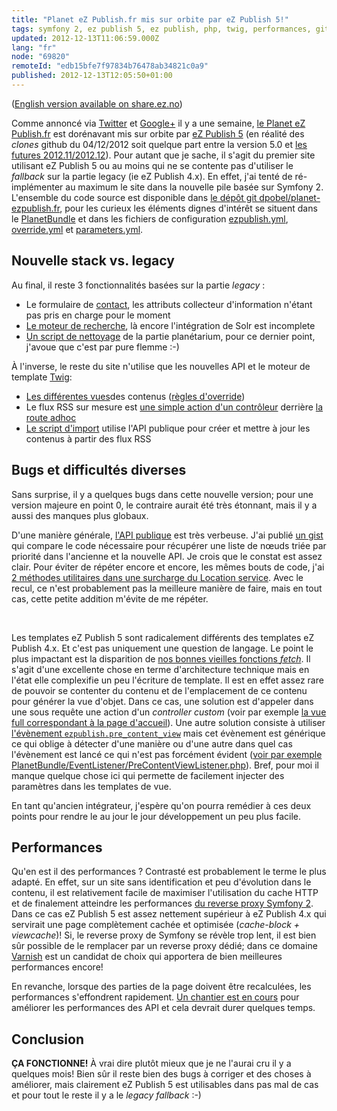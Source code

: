 ```yaml
---
title: "Planet eZ Publish.fr mis sur orbite par eZ Publish 5!"
tags: symfony 2, ez publish 5, ez publish, php, twig, performances, git
updated: 2012-12-13T11:06:59.000Z
lang: "fr"
node: "69820"
remoteId: "edb15bfe7f97834b76478ab34821c0a9"
published: 2012-12-13T12:05:50+01:00
---
```


([English version available on share.ez.no](http://share.ez.no/blogs/damien-pobel/planet-ez-publish.fr-orbited-by-ez-publish-5))


Comme annoncé via [Twitter](https://twitter.com/dpobel/status/276627335921414144) et [Google+](https://plus.google.com/102664237253121682993/posts/8hm2tSo9NUC) il y a une semaine, [le Planet eZ Publish.fr](http://www.planet-ezpublish.fr/) est dorénavant mis sur orbite par [eZ Publish 5](http://ez.no/fr/Produits/eZ-Publish-5-Platform) (en réalité des *clones* github du 04/12/2012 soit quelque part entre la version 5.0 et [les futures 2012.11/2012.12](http://share.ez.no/downloads/downloads)). Pour autant que je sache, il s'agit du premier site utilisant eZ Publish 5 ou au moins qui ne se contente pas d'utiliser le *fallback* sur la partie legacy (ie eZ Publish 4.x). En effet, j'ai tenté de ré-implémenter au maximum le site dans la nouvelle pile basée sur Symfony 2. L'ensemble du code source est disponible dans [le dépôt git dpobel/planet-ezpublish.fr](https://github.com/dpobel/planet-ezpublish.fr), pour les curieux les éléments dignes d'intérêt se situent dans le [PlanetBundle](https://github.com/dpobel/planet-ezpublish.fr/tree/master/planet/src/Planet/PlanetBundle) et dans les fichiers de configuration [ezpublish.yml](https://github.com/dpobel/planet-ezpublish.fr/blob/master/planet/ezpublish/config/ezpublish.yml), [override.yml](https://github.com/dpobel/planet-ezpublish.fr/blob/master/planet/ezpublish/config/override.yml) et [parameters.yml](https://github.com/dpobel/planet-ezpublish.fr/blob/master/planet/ezpublish/config/parameters.yml).


## Nouvelle stack vs. legacy


Au final, il reste 3 fonctionnalités basées sur la partie *legacy* :

* Le formulaire de [contact](http://www.planet-ezpublish.fr/contact), les attributs collecteur d'information n'étant pas pris en charge pour le moment
* [Le moteur de recherche](http://www.planet-ezpublish.fr/planet/search), là encore l'intégration de Solr est incomplete
* [Un script de nettoyage](https://github.com/dpobel/planet-ezpublish.fr/blob/master/legacy/extensions/planete/cronjobs/cleanup_planetarium.php) de la partie planétarium, pour ce dernier point, j'avoue que c'est par pure flemme :-)

À l'inverse, le reste du site n'utilise que les nouvelles API et le moteur de template [Twig](http://twig.sensiolabs.org/):

* [Les différentes vues](https://github.com/dpobel/planet-ezpublish.fr/tree/master/planet/src/Planet/PlanetBundle/Resources/views/full)des contenus ([règles d'override](https://github.com/dpobel/planet-ezpublish.fr/blob/master/planet/ezpublish/config/override.yml))
* Le flux RSS sur mesure est [une simple action d'un contrôleur](https://github.com/dpobel/planet-ezpublish.fr/blob/master/planet/src/Planet/PlanetBundle/Controller/PlanetController.php#L283) derrière [la route adhoc](https://github.com/dpobel/planet-ezpublish.fr/blob/master/planet/src/Planet/PlanetBundle/Resources/config/routing.yml)
* [Le script d'import](https://github.com/dpobel/planet-ezpublish.fr/blob/master/planet/src/Planet/PlanetBundle/Command/ImportCommand.php) utilise l'API publique pour créer et mettre à jour les contenus à partir des flux RSS

## Bugs et difficultés diverses


Sans surprise, il y a quelques bugs dans cette nouvelle version; pour une version majeure en point 0, le contraire aurait été très étonnant, mais il y a aussi des manques plus globaux.


D'une manière générale, [l'API publique](http://ezsystems.github.com/ezpublish-kernel/) est très verbeuse. J'ai publié [un gist](https://gist.github.com/3983418) qui compare le code nécessaire pour récupérer une liste de nœuds triée par priorité dans l'ancienne et la nouvelle API. Je crois que le constat est assez clair. Pour éviter de répéter encore et encore, les mêmes bouts de code, j'ai [2 méthodes utilitaires dans une surcharge du Location service](https://github.com/dpobel/planet-ezpublish.fr/blob/master/planet/src/Planet/PlanetBundle/Repository/LocationService.php#L36). Avec le recul, ce n'est probablement pas la meilleure manière de faire, mais en tout cas, cette petite addition m'évite de me répéter.

 

Les templates eZ Publish 5 sont radicalement différents des templates eZ Publish 4.x. Et c'est pas uniquement une question de langage. Le point le plus impactant est la disparition de [nos bonnes vieilles fonctions *fetch*](http://doc.ez.no/eZ-Publish/Technical-manual/4.x/Reference/Template-fetch-functions). Il s'agit d'une excellente chose en terme d'architecture technique mais en l'état elle complexifie un peu l'écriture de template. Il est en effet assez rare de pouvoir se contenter du contenu et de l'emplacement de ce contenu pour générer la vue d'objet. Dans ce cas, une solution est d'appeler dans une sous requête une action d'un *controller custom* (voir par exemple [la vue full correspondant à la page d'accueil](https://github.com/dpobel/planet-ezpublish.fr/blob/master/planet/src/Planet/PlanetBundle/Resources/views/full/planet.html.twig#L18)). Une autre solution consiste à utiliser [l'évènement <code>ezpublish.pre_content_view</code>](https://confluence.ez.no/display/EZP/Events) mais cet évènement est générique ce qui oblige à détecter d'une manière ou d'une autre dans quel cas l'évènement est lancé ce qui n'est pas forcément évident ([voir par exemple PlanetBundle/EventListener/PreContentViewListener.php](https://github.com/dpobel/planet-ezpublish.fr/blob/master/planet/src/Planet/PlanetBundle/EventListener/PreContentViewListener.php#L28)). Bref, pour moi il manque quelque chose ici qui permette de facilement injecter des paramètres dans les templates de vue.


En tant qu'ancien intégrateur, j'espère qu'on pourra remédier à ces deux points pour rendre le au jour le jour développement un peu plus facile.


## Performances


Qu'en est il des performances ? Contrasté est probablement le terme le plus adapté. En effet, sur un site sans identification et peu d'évolution dans le contenu, il est relativement facile de maximiser l'utilisation du cache HTTP et de finalement atteindre les performances [du reverse proxy Symfony 2](http://symfony.com/fr/doc/master/book/http_cache.html). Dans ce cas eZ Publish 5 est assez nettement supérieur à eZ Publish 4.x qui servirait une page complètement cachée et optimisée (*cache-block + viewcache*)! Si, le reverse proxy de Symfony se révèle trop lent, il est bien sûr possible de le remplacer par un reverse proxy dédié; dans ce domaine [Varnish](https://www.varnish-cache.org/) est un candidat de choix qui apportera de bien meilleures performances encore!


En revanche, lorsque des parties de la page doivent être recalculées, les performances s'effondrent rapidement. [Un chantier est en cours](https://github.com/ezsystems/ezpublish-kernel/pull/191) pour améliorer les performances des API et cela devrait durer quelques temps.


## Conclusion


**ÇA FONCTIONNE!** À vrai dire plutôt mieux que je ne l'aurai cru il y a quelques mois! Bien sûr il reste bien des bugs à corriger et des choses à améliorer, mais clairement eZ Publish 5 est utilisables dans pas mal de cas et pour tout le reste il y a le *legacy fallback* :-)


